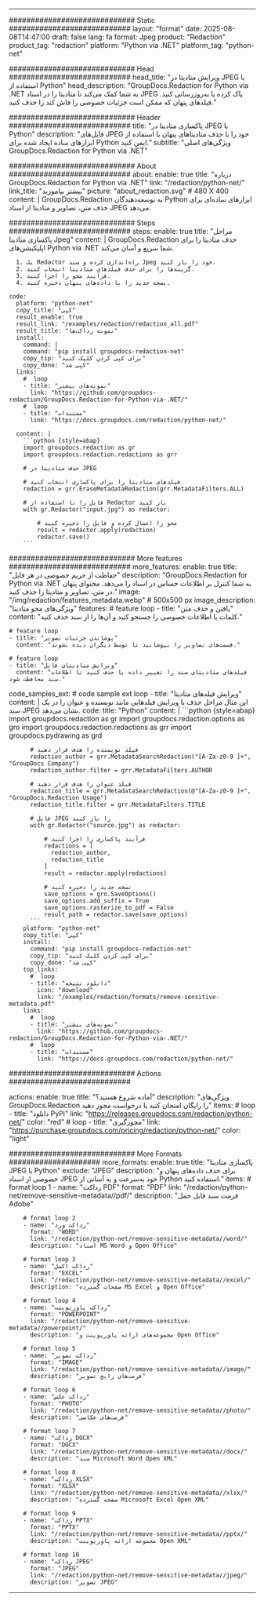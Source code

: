 
---
############################# Static ############################
layout: "format"
date:  2025-08-08T14:47:00
draft: false
lang: fa
format: Jpeg
product: "Redaction"
product_tag: "redaction"
platform: "Python via .NET"
platform_tag: "python-net"

############################# Head ############################
head_title: "ویرایش متادیتا در JPEG با استفاده از Python"
head_description: "GroupDocs.Redaction for Python via .NET به شما کمک می‌کند تا متادیتا را در اسناد JPEG پاک کرده یا به‌روزرسانی کنید. فیلدهای پنهان که ممکن است جزئیات خصوصی را فاش کند را حذف کنید."

############################# Header ############################
title: "پاکسازی متادیتا در JPEG با Python" 
description: "فایل‌های JPEG خود را با حذف متادیتا‌های پنهان با استفاده از ابزارهای ساده ایجاد شده برای Python ایمن کنید."
subtitle: "ویژگی‌های اصلی GroupDocs.Redaction for Python via .NET" 

############################# About ############################
about:
    enable: true
    title: "درباره GroupDocs.Redaction for Python via .NET"
    link: "/redaction/python-net/"
    link_title: "بیشتر بیاموزید"
    picture: "about_redaction.svg" # 480 X 400
    content: |
       GroupDocs.Redaction به توسعه‌دهندگان Python ابزارهای ساده‌ای برای حذف متن، تصاویر و متادیتا از اسناد JPEG می‌دهد.

############################# Steps ############################
steps:
    enable: true
    title: "مراحل پاکسازی متادیتا Jpeg"
    content: |
      GroupDocs.Redaction حذف متادیتا را برای اپلیکیشن‌های Python via .NET شما سریع و آسان می‌کند.
      
      1. یک Redactor راه‌اندازی کرده و سند Jpeg خود را باز کنید.
      2. گزینه‌ها را برای حذف فیلدهای متادیتا انتخاب کنید.
      3. فرآیند محو را اجرا کنید.
      4. نسخه جدید را با داده‌های پنهان ذخیره کنید.
   
    code:
      platform: "python-net"
      copy_title: "کپی"
      result_enable: true
      result_link: "/examples/redaction/redaction_all.pdf"
      result_title: "نمونه رداکت‌ها"
      install:
        command: |
        command: "pip install groupdocs-redaction-net"
        copy_tip: "برای کپی کردن کلیک کنید"
        copy_done: "کپی شد"
      links:
        #  loop
        - title: "نمونه‌های بیشتر"
          link: "https://github.com/groupdocs-redaction/GroupDocs.Redaction-for-Python-via-.NET/"
        #  loop
        - title: "مستندات"
          link: "https://docs.groupdocs.com/redaction/python-net/"
          
      content: |
        ```python {style=abap}
        import groupdocs.redaction as gr
        import groupdocs.redaction.redactions as grr

        # حذف متادیتا در JPEG

        # فیلدهای متادیتا را برای پاکسازی انتخاب کنید
        redaction = grr.EraseMetadataRedaction(grr.MetadataFilters.ALL)

        # فایل را با استفاده از Redactor باز کنید
        with gr.Redactor("input.jpg") as redactor:

            # محو را اعمال کرده و فایل را ذخیره کنید
            result = redactor.apply(redaction)
            redactor.save()
        ```            


############################# More features ############################
more_features:
  enable: true
  title: "حفاظت از حریم خصوصی در هر فایل"
  description: "GroupDocs.Redaction for Python via .NET به شما کنترل بر اطلاعات حساس در اسناد را می‌دهد. محتوای پنهان در متن، تصاویر و متادیتا را حذف کنید."
  image: "/img/redaction/features_metadata.webp" # 500x500 px
  image_description: "ویژگی‌های محو متادیتا"
  features:
    # feature loop
    - title: "یافتن و حذف متن"
      content: "کلمات یا اطلاعات خصوصی را جستجو کنید و آن‌ها را از سند حذف کنید."

    # feature loop
    - title: "پوشاندن جزئیات تصویر"
      content: "قسمت‌های تصاویر را بپوشانید تا توسط دیگران دیده نشوند."

    # feature loop
    - title: "ویرایش متادیتای فایل"
      content: "فیلدهای متادیتای سند را تغییر داده یا حذف کنید تا اطلاعات سند محافظت شود."
      
  code_samples_ext:
    # code sample ext loop
    - title: "ویرایش فیلدهای متادیتا"
      content: |
        این مثال مراحل حذف یا ویرایش فیلدهایی مانند نویسنده و عنوان را در یک سند JPEG نشان می‌دهد.
      code:
        title: "Python"
        content: |
          ```python {style=abap}
          import groupdocs.redaction as gr
          import groupdocs.redaction.options as gro
          import groupdocs.redaction.redactions as grr
          import groupdocs.pydrawing as grd

          # فیلد نویسنده را هدف قرار دهید
          redaction_author = grr.MetadataSearchRedaction("[A-Za-z0-9 ]+", "GroupDocs Company")
          redaction_author.filter = grr.MetadataFilters.AUTHOR

          # فیلد عنوان را هدف قرار دهید
          redaction_title = grr.MetadataSearchRedaction(@"[A-Za-z0-9 ]+", "GroupDocs.Redaction Usage")
          redaction_title.filter = grr.MetadataFilters.TITLE

          # فایل JPEG را باز کنید
          with gr.Redactor("source.jpg") as redactor:

              # فرآیند پاکسازی را اجرا کنید
              redactions = [
                redaction_author,
                redaction_title
              ]
              result = redactor.apply(redactions)

              # نسخه جدید را ذخیره کنید
              save_options = gro.SaveOptions()
              save_options.add_suffix = True
              save_options.rasterize_to_pdf = False
              result_path = redactor.save(save_options)
          ```
        platform: "python-net"
        copy_title: "کپی"
        install:
          command: "pip install groupdocs-redaction-net"
          copy_tip: "برای کپی کردن کلیک کنید"
          copy_done: "کپی شد"
        top_links:
          #  loop
          - title: "دانلود نتیجه"
            icon: "download"
            link: "/examples/redaction/formats/remove-sensitive-metadata.pdf"
        links:
          #  loop
          - title: "نمونه‌های بیشتر"
            link: "https://github.com/groupdocs-redaction/GroupDocs.Redaction-for-Python-via-.NET/"
          #  loop
          - title: "مستندات"
            link: "https://docs.groupdocs.com/redaction/python-net/"


############################# Actions ############################

actions:
  enable: true
  title: "آماده شروع هستید؟"
  description: "ویژگی‌های GroupDocs.Redaction را رایگان امتحان کنید یا درخواست مجوز دهید"
  items:
    #  loop
    - title: "دانلود PyPi"
      link: "https://releases.groupdocs.com/redaction/python-net/"
      color: "red"
        #  loop
    - title: "مجوزگیری"
      link: "https://purchase.groupdocs.com/pricing/redaction/python-net/"
      color: "light"


############################# More Formats #####################
more_formats:
    enable: true
    title: "پاکسازی متادیتا JPEG با Python"
    exclude: "JPEG"
    description: "برای حذف داده‌های پنهان و خصوصی از اسناد JPEG خود به‌سرعت و به آسانی از Python استفاده کنید."
    items: 
        # format loop 1
        - name: "رداکت PDF"
          format: "PDF"
          link: "/redaction/python-net/remove-sensitive-metadata//pdf/"
          description: "فرمت سند قابل حمل Adobe"

        # format loop 2
        - name: "رداکت ورد"
          format: "WORD"
          link: "/redaction/python-net/remove-sensitive-metadata//word/"
          description: "اسناد MS Word و Open Office"
          
        # format loop 3
        - name: "رداکت اکسل"
          format: "EXCEL"
          link: "/redaction/python-net/remove-sensitive-metadata//excel/"
          description: "صفحات گسترده MS Excel و Open Office"

        # format loop 4
        - name: "رداکت پاورپوینت"
          format: "POWERPOINT"
          link: "/redaction/python-net/remove-sensitive-metadata//powerpoint/"
          description: "مجموعه‌های ارائه پاورپوینت و Open Office"

        # format loop 5
        - name: "رداکت تصویر"
          format: "IMAGE"
          link: "/redaction/python-net/remove-sensitive-metadata//image/"
          description: "فرمت‌های رایج تصویر"

        # format loop 6
        - name: "رداکت عکس"
          format: "PHOTO"
          link: "/redaction/python-net/remove-sensitive-metadata//photo/"
          description: "فرمت‌های عکاسی"

        # format loop 7
        - name: "رداکت DOCX"
          format: "DOCX"
          link: "/redaction/python-net/remove-sensitive-metadata//docx/"
          description: "سند Microsoft Word Open XML"
          
        # format loop 8
        - name: "رداکت XLSX"
          format: "XLSX"
          link: "/redaction/python-net/remove-sensitive-metadata//xlsx/"
          description: "صفحه گسترده Microsoft Excel Open XML"
          
        # format loop 9
        - name: "رداکت PPTX"
          format: "PPTX"
          link: "/redaction/python-net/remove-sensitive-metadata//pptx/"
          description: "مجموعه ارائه پاورپوینت Open XML"

        # format loop 10
        - name: "رداکت JPEG"
          format: "JPEG"
          link: "/redaction/python-net/remove-sensitive-metadata//jpeg/"
          description: "تصویر JPEG"


---
